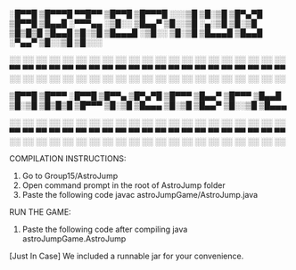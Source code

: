 ░█▀▀█ ▒█▀▀▀█ ▀▀█▀▀ ▒█▀▀█ ▒█▀▀▀█ ░░░▒█ ▒█░▒█ ▒█▀▄▀█ ▒█▀▀█
▒█▄▄█ ░▀▀▀▄▄ ░▒█░░ ▒█▄▄▀ ▒█░░▒█ ░▄░▒█ ▒█░▒█ ▒█▒█▒█ ▒█▄▄█
▒█░▒█ ▒█▄▄▄█ ░▒█░░ ▒█░▒█ ▒█▄▄▄█ ▒█▄▄█ ░▀▄▄▀ ▒█░░▒█ ▒█░░░

░░ ░░ ░░ ░░ ░░ ░░ ░░ ░░ ░░ ░░ ░░ ░░ ░░ ░░ ░░ ░░ ░░ ░░ ░░ ░░ ░░
▀▀ ▀▀ ▀▀ ▀▀ ▀▀ ▀▀ ▀▀ ▀▀ ▀▀ ▀▀ ▀▀ ▀▀ ▀▀ ▀▀ ▀▀ ▀▀ ▀▀ ▀▀ ▀▀ ▀▀ ▀▀
░░ ░░ ░░ ░░ ░░ ░░ ░░ ░░ ░░ ░░ ░░ ░░ ░░ ░░ ░░ ░░ ░░ ░░ ░░ ░░ ░░

▒█▀▀█ ▒█▀▀▀ ░█▀▀█ ▒█▀▀▄ ▒█▀▄▀█ ▒█▀▀▀
▒█▄▄▀ ▒█▀▀▀ ▒█▄▄█ ▒█░▒█ ▒█▒█▒█ ▒█▀▀▀
▒█░▒█ ▒█▄▄▄ ▒█░▒█ ▒█▄▄▀ ▒█░░▒█ ▒█▄▄▄

░░ ░░ ░░ ░░ ░░ ░░ ░░ ░░ ░░ ░░ ░░ ░░ ░░ ░░ ░░ ░░ ░░ ░░ ░░ ░░ ░░
▀▀ ▀▀ ▀▀ ▀▀ ▀▀ ▀▀ ▀▀ ▀▀ ▀▀ ▀▀ ▀▀ ▀▀ ▀▀ ▀▀ ▀▀ ▀▀ ▀▀ ▀▀ ▀▀ ▀▀ ▀▀
░░ ░░ ░░ ░░ ░░ ░░ ░░ ░░ ░░ ░░ ░░ ░░ ░░ ░░ ░░ ░░ ░░ ░░ ░░ ░░ ░░ 

COMPILATION INSTRUCTIONS: 
1. Go to Group15/AstroJump
1. Open command prompt in the root of AstroJump folder
2. Paste the following code
javac astroJumpGame/AstroJump.java

RUN THE GAME:
1. Paste the following code after compiling
java astroJumpGame.AstroJump

[Just In Case]
We included a runnable jar for your convenience.
